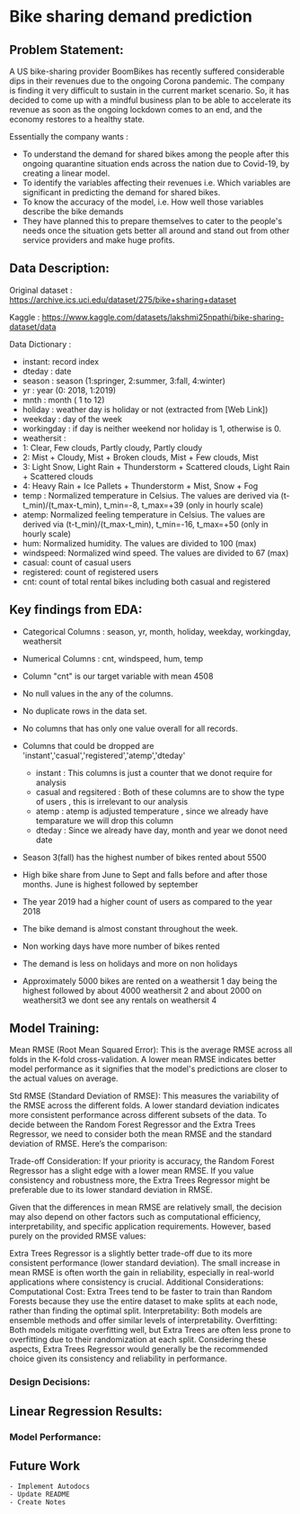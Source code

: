 # Bike sharing demand prediction

## Problem Statement:

A US bike-sharing provider BoomBikes has recently suffered considerable dips in their revenues due to the ongoing Corona pandemic. The company is finding it very difficult to sustain in the current market scenario. So, it has decided to come up with a mindful business plan to be able to accelerate its revenue as soon as the ongoing lockdown comes to an end, and the economy restores to a healthy state.

Essentially the company wants :

- To understand the demand for shared bikes among the people after this ongoing quarantine situation ends across the nation due to Covid-19, by creating a linear model.
- To identify the variables affecting their revenues i.e. Which variables are significant in predicting the demand for shared bikes.
- To know the accuracy of the model, i.e. How well those variables describe the bike demands
- They have planned this to prepare themselves to cater to the people's needs once the situation gets better all around and stand out from other service providers and make huge profits.

## Data Description:

Original dataset : https://archive.ics.uci.edu/dataset/275/bike+sharing+dataset

Kaggle : https://www.kaggle.com/datasets/lakshmi25npathi/bike-sharing-dataset/data

Data Dictionary :
- instant: record index
- dteday : date
- season : season (1:springer, 2:summer, 3:fall, 4:winter)
- yr : year (0: 2018, 1:2019)
- mnth : month ( 1 to 12)
- holiday : weather day is holiday or not (extracted from [Web Link])
- weekday : day of the week
- workingday : if day is neither weekend nor holiday is 1, otherwise is 0.
- weathersit :
- 1: Clear, Few clouds, Partly cloudy, Partly cloudy
- 2: Mist + Cloudy, Mist + Broken clouds, Mist + Few clouds, Mist
- 3: Light Snow, Light Rain + Thunderstorm + Scattered clouds, Light Rain + Scattered clouds
- 4: Heavy Rain + Ice Pallets + Thunderstorm + Mist, Snow + Fog
- temp : Normalized temperature in Celsius. The values are derived via (t-t_min)/(t_max-t_min), t_min=-8, t_max=+39 (only in hourly scale)
- atemp: Normalized feeling temperature in Celsius. The values are derived via (t-t_min)/(t_max-t_min), t_min=-16, t_max=+50 (only in hourly scale)
- hum: Normalized humidity. The values are divided to 100 (max)
- windspeed: Normalized wind speed. The values are divided to 67 (max)
- casual: count of casual users
- registered: count of registered users
- cnt: count of total rental bikes including both casual and registered

## Key findings from EDA:
- Categorical Columns : season, yr, month, holiday, weekday, workingday, weathersit
- Numerical Columns : cnt, windspeed, hum, temp
- Column "cnt" is our target variable with mean 4508
- No null values in the any of the columns.
- No duplicate rows in the data set.
- No columns that has only one value overall for all records.
- Columns that could be dropped are 'instant','casual','registered','atemp','dteday'
    - instant : This columns is just a counter that we donot require for analysis
    - casual and regsitered : Both of these columns are to show the type of users , this is irrelevant to our analysis
    - atemp : atemp is adjusted temperature , since we already have temparature we will drop this column
    - dteday : Since we already have day, month and year we donot need date

- Season 3(fall) has the highest number of bikes rented about 5500
- High bike share from June to Sept and falls before and after those months. June is highest followed by september
- The year 2019 had a higher count of users as compared to the year 2018
- The bike demand is almost constant throughout the week.
- Non working days have more number of bikes rented
- The demand is less on holidays and more on non holidays
- Approximately 5000 bikes are rented on a weathersit 1 day being the highest followed by about 4000 weathersit 2 and about 2000 on weathersit3 we dont see any rentals on weathersit 4

## Model Training:
Mean RMSE (Root Mean Squared Error): This is the average RMSE across all folds in the K-fold cross-validation. A lower mean RMSE indicates better model performance as it signifies that the model's predictions are closer to the actual values on average.

Std RMSE (Standard Deviation of RMSE): This measures the variability of the RMSE across the different folds. A lower standard deviation indicates more consistent performance across different subsets of the data.
To decide between the Random Forest Regressor and the Extra Trees Regressor, we need to consider both the mean RMSE and the standard deviation of RMSE. Here’s the comparison:

Trade-off Consideration:
If your priority is accuracy, the Random Forest Regressor has a slight edge with a lower mean RMSE.
If you value consistency and robustness more, the Extra Trees Regressor might be preferable due to its lower standard deviation in RMSE.

Given that the differences in mean RMSE are relatively small, the decision may also depend on other factors such as computational efficiency, interpretability, and specific application requirements. However, based purely on the provided RMSE values:

Extra Trees Regressor is a slightly better trade-off due to its more consistent performance (lower standard deviation). The small increase in mean RMSE is often worth the gain in reliability, especially in real-world applications where consistency is crucial.
Additional Considerations:
Computational Cost: Extra Trees tend to be faster to train than Random Forests because they use the entire dataset to make splits at each node, rather than finding the optimal split.
Interpretability: Both models are ensemble methods and offer similar levels of interpretability.
Overfitting: Both models mitigate overfitting well, but Extra Trees are often less prone to overfitting due to their randomization at each split.
Considering these aspects, Extra Trees Regressor would generally be the recommended choice given its consistency and reliability in performance.

### Design Decisions:

## Linear Regression Results:

### Model Performance:

## Future Work
    - Implement Autodocs
    - Update README
    - Create Notes
